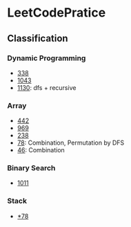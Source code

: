 # LeetCodePratice

## Classification

### Dynamic Programming
- [338](./Codes/338)
- [1043](./Codes/1043)
- [1130](./Codes/1130): dfs + recursive

### Array
- [442](./Codes/442)
- [969](./Codes/969)
- [238](./Codes/238)
- [78](./Codes/78): Combination, Permutation by DFS
- [46](./Codes/46): Combination
### Binary Search
- [1011](./Codes/1011)


### Stack
- [*78](./Codes/78)